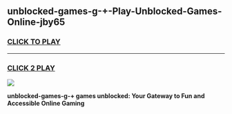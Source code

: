 
## unblocked-games-g-+-Play-Unblocked-Games-Online-jby65
<h3>
<a href="https://premium76.site?title=unblocked-games-g-+&ref=25A">CLICK TO PLAY</a></h3>
<hr>

<h3>
<a href="https://premium76.site?title=unblocked-games-g-+&ref=25A">CLICK 2 PLAY</a>
  
</h3>

<a href="https://premium76.site?title=unblocked-games-g-+&ref=25A"><img src="https://clearcache.store/games.png"></a>


**unblocked-games-g-+ games unblocked: Your Gateway to Fun and Accessible Online Gaming**
